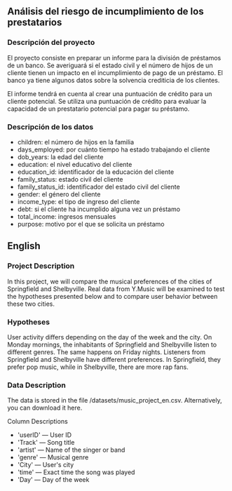 ## Análisis del riesgo de incumplimiento de los prestatarios

### Descripción del proyecto
El proyecto consiste en preparar un informe para la división de préstamos de un banco. Se averiguará si el estado civil y el número de hijos de un cliente tienen un impacto en el incumplimiento de pago de un préstamo. El banco ya tiene algunos datos sobre la solvencia crediticia de los clientes.

El informe  tendrá en cuenta al crear una puntuación de crédito para un cliente potencial. Se utiliza una puntuación de crédito para evaluar la capacidad de un prestatario potencial para pagar su préstamo.


### Descripción de los datos

- children: el número de hijos en la familia
- days_employed: por cuánto tiempo ha estado trabajando el cliente
- dob_years: la edad del cliente
-  education: el nivel educativo del cliente
-  education_id: identificador de la educación del cliente
- family_status: estado civil del cliente
- family_status_id: identificador del estado civil del cliente
- gender: el género del cliente
- income_type: el tipo de ingreso del cliente
- debt: si el cliente ha incumplido alguna vez un préstamo
- total_income: ingresos mensuales
- purpose: motivo por el que se solicita un préstamo

## English

### Project Description
In this project, we will compare the musical preferences of the cities of Springfield and Shelbyville. Real data from Y.Music will be examined to test the hypotheses presented below and to compare user behavior between these two cities.

### Hypotheses
User activity differs depending on the day of the week and the city. On Monday mornings, the inhabitants of Springfield and Shelbyville listen to different genres. The same happens on Friday nights.
Listeners from Springfield and Shelbyville have different preferences. In Springfield, they prefer pop music, while in Shelbyville, there are more rap fans.

### Data Description
The data is stored in the file /datasets/music_project_en.csv. Alternatively, you can download it here.

Column Descriptions
- 'userID' — User ID
- 'Track' — Song title
- 'artist' — Name of the singer or band
- 'genre' — Musical genre
- 'City' — User's city
- 'time' — Exact time the song was played
- 'Day' — Day of the week
